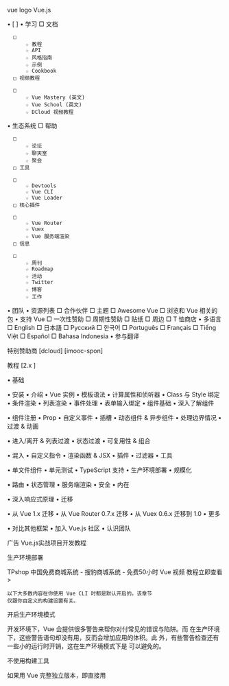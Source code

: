  
vue logo Vue.js

  • [                    ]
  • 学习
      □ 文档

      □ 
          ☆ 教程
          ☆ API
          ☆ 风格指南
          ☆ 示例
          ☆ Cookbook
      □ 视频教程

      □ 
          ☆ Vue Mastery (英文)
          ☆ Vue School (英文)
          ☆ DCloud 视频教程
  • 生态系统
      □ 帮助

      □ 
          ☆ 论坛
          ☆ 聊天室
          ☆ 聚会
      □ 工具

      □ 
          ☆ Devtools
          ☆ Vue CLI
          ☆ Vue Loader
      □ 核心插件

      □ 
          ☆ Vue Router
          ☆ Vuex
          ☆ Vue 服务端渲染
      □ 信息

      □ 
          ☆ 周刊
          ☆ Roadmap
          ☆ 活动
          ☆ Twitter
          ☆ 博客
          ☆ 工作
  • 团队
  • 资源列表
      □ 合作伙伴
      □ 主题
      □ Awesome Vue
      □ 浏览和 Vue 相关的包
  • 支持 Vue
      □ 一次性赞助
      □ 周期性赞助
      □ 贴纸
      □ 周边
      □ T 恤商店
  • 多语言
      □ English
      □ 日本語
      □ Русский
      □ 한국어
      □ Português
      □ Français
      □ Tiếng Việt
      □ Español
      □ Bahasa Indonesia
  • 参与翻译

特别赞助商
[dcloud]
[imooc-spon]

教程 [2.x ]

  • 基础

  • 安装
  • 介绍
  • Vue 实例
  • 模板语法
  • 计算属性和侦听器
  • Class 与 Style 绑定
  • 条件渲染
  • 列表渲染
  • 事件处理
  • 表单输入绑定
  • 组件基础
  • 深入了解组件

  • 组件注册
  • Prop
  • 自定义事件
  • 插槽
  • 动态组件 & 异步组件
  • 处理边界情况
  • 过渡 & 动画

  • 进入/离开 & 列表过渡
  • 状态过渡
  • 可复用性 & 组合

  • 混入
  • 自定义指令
  • 渲染函数 & JSX
  • 插件
  • 过滤器
  • 工具

  • 单文件组件
  • 单元测试
  • TypeScript 支持
  • 生产环境部署
  • 规模化

  • 路由
  • 状态管理
  • 服务端渲染
  • 安全
  • 内在

  • 深入响应式原理
  • 迁移

  • 从 Vue 1.x 迁移
  • 从 Vue Router 0.7.x 迁移
  • 从 Vuex 0.6.x 迁移到 1.0
  • 更多

  • 对比其他框架
  • 加入 Vue.js 社区
  • 认识团队

广告 Vue.js实战项目开发教程

生产环境部署

TPshop 中国免费商城系统 - 搜豹商城系统 - 免费50小时 Vue 视频
教程立即查看 >


    以下大多数内容在你使用 Vue CLI 时都是默认开启的。该章节
    仅跟你自定义的构建设置有关。

 开启生产环境模式

开发环境下，Vue 会提供很多警告来帮你对付常见的错误与陷阱。而
在生产环境下，这些警告语句却没有用，反而会增加应用的体积。此
外，有些警告检查还有一些小的运行时开销，这在生产环境模式下是
可以避免的。

 不使用构建工具

如果用 Vue 完整独立版本，即直接用 <script> 元素引入 Vue 而不
提前进行构建，请记得在生产环境下使用压缩后的版本
(vue.min.js)。两种版本都可以在安装指导中找到。

 使用构建工具

当使用 webpack 或 Browserify 类似的构建工具时，Vue 源码会根
据 process.env.NODE_ENV 决定是否启用生产环境模式，默认情况为
开发环境模式。在 webpack 与 Browserify 中都有方法来覆盖此变
量，以启用 Vue 的生产环境模式，同时在构建过程中警告语句也会
被压缩工具去除。所有这些在 vue-cli 模板中都预先配置好了，但
了解一下怎样配置会更好。

 webpack

在 webpack 4+ 中，你可以使用 mode 选项：

module.exports = {
  mode: 'production'
}

但是在 webpack 3 及其更低版本中，你需要使用 DefinePlugin：

var webpack = require('webpack')

module.exports = {
  // ...
  plugins: [
    // ...
    new webpack.DefinePlugin({
      'process.env.NODE_ENV': JSON.stringify('production')
    })
  ]
}

 Browserify

  • 在运行打包命令时将 NODE_ENV 设置为 "production"。这等于
    告诉 vueify 避免引入热重载和开发相关的代码。
  • 对打包后的文件进行一次全局的 envify 转换。这使得压缩工具
    能清除掉 Vue 源码中所有用环境变量条件包裹起来的警告语句
    。例如：

NODE_ENV=production browserify -g envify -e main.js | uglifyjs -c -m > build.js

  • 或者在 Gulp 中使用 envify：

    // 使用 envify 的自定义模块来定制环境变量
    var envify = require('envify/custom')

    browserify(browserifyOptions)
      .transform(vueify)
      .transform(
        // 必填项，以处理 node_modules 里的文件
        { global: true },
        envify({ NODE_ENV: 'production' })
      )
      .bundle()

  • 或者配合 Grunt 和 grunt-browserify 使用 envify：

    // 使用 envify 自定义模块指定环境变量
    var envify = require('envify/custom')

    browserify: {
      dist: {
        options: {
            // 该函数用来调整 grunt-browserify 的默认指令
            configure: b => b
            .transform('vueify')
            .transform(
                // 用来处理 `node_modules` 文件
              { global: true },
              envify({ NODE_ENV: 'production' })
            )
            .bundle()
        }
      }
    }

 Rollup

使用 @rollup/plugin-replace：

const replace = require('@rollup/plugin-replace')
rollup({
  // ...
  plugins: [
    replace({
      'process.env.NODE_ENV': JSON.stringify( 'production' )
    })
  ]
}).then(...)

 模板预编译

当使用 DOM 内模板或 JavaScript 内的字符串模板时，模板会在运
行时被编译为渲染函数。通常情况下这个过程已经足够快了，但对性
能敏感的应用还是最好避免这种用法。

预编译模板最简单的方式就是使用单文件组件——相关的构建设置会自
动把预编译处理好，所以构建好的代码已经包含了编译出来的渲染函
数而不是原始的模板字符串。

如果你使用 webpack，并且喜欢分离 JavaScript 和模板文件，你可
以使用 vue-template-loader，它也可以在构建过程中把模板文件转
换成为 JavaScript 渲染函数。

 提取组件的 CSS

当使用单文件组件时，组件内的 CSS 会以 <style> 标签的方式通过
JavaScript 动态注入。这有一些小小的运行时开销，如果你使用服
务端渲染，这会导致一段“无样式内容闪烁 (fouc)”。将所有组件的
CSS 提取到同一个文件可以避免这个问题，也会让 CSS 更好地进行
压缩和缓存。

查阅这个构建工具各自的文档来了解更多：

  • webpack + vue-loader (vue-cli 的 webpack 模板已经预先配
    置好)
  • Browserify + vueify
  • Rollup + rollup-plugin-vue

 跟踪运行时错误

如果在组件渲染时出现运行错误，错误将会被传递至全局
Vue.config.errorHandler 配置函数 (如果已设置)。利用这个钩子
函数来配合错误跟踪服务是个不错的主意。比如 Sentry，它为 Vue
提供了官方集成。

← TypeScript 支持路由 →
发现错误？想参与编辑？在 GitHub 上编辑此页！
